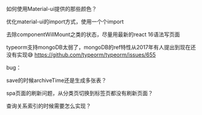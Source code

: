 如何使用Material-ui提供的那些颜色？

优化material-ui的import方式，使用一个个import

去除componentWillMount之类的状态，尽量用最新的react 16语法写页面

typeorm支持mongoDB太弱了，mongoDB的ref特性从2017年有人提出到现在还没有实现😅  https://github.com/typeorm/typeorm/issues/655

bug：

save的时候archiveTime还是生成多张表？

spa页面的刷新问题，从分类页切换到标签页都没有刷新页面？

查询关系索引的时候需要怎么实现？

